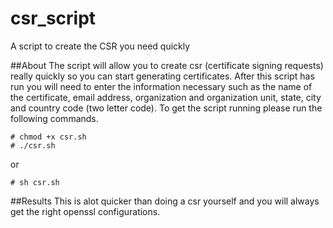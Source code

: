 # csr_script
A script to create the CSR you need quickly

##About
The script will allow you to create csr (certificate signing requests) really quickly so you can start generating certificates. After this script has run you will need to enter the information necessary such as the name of the certificate, email address, organization and organization unit, state, city and country code (two letter code). To get the script running please run the following commands. 

	# chmod +x csr.sh
	# ./csr.sh

or 

	# sh csr.sh

##Results
This is alot quicker than doing a csr yourself and you will always get the right openssl configurations. 
